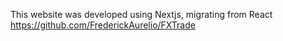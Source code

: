 This website was developed using Nextjs, migrating from React
https://github.com/FrederickAurelio/FXTrade
